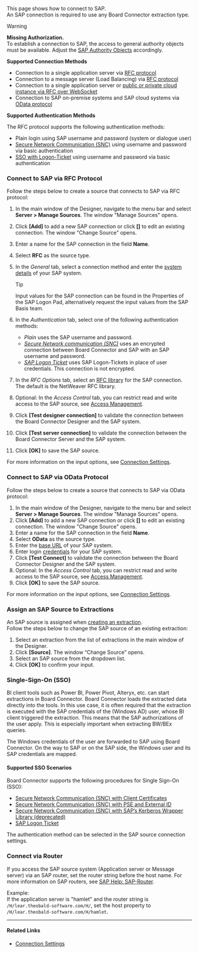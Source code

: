 This page shows how to connect to SAP.\
An SAP connection is required to use any Board Connector extraction type.

Warning

**Missing Authorization.**\
To establish a connection to SAP, the access to general authority objects must be available. Adjust the [SAP Authority Objects](/board-connector/documentation/setup-in-sap/sap-authority-objects#general-authorization-objects) accordingly.

**Supported Connection Methods**

- Connection to a single application server via [RFC protocol](settings/#source-type-rfc)
- Connection to a message server (Load Balancing) via [RFC protocol](settings/#source-type-rfc)
- Connection to a single application server or [public or private cloud instance via RFC over WebSocket](../../knowledge-base/access-data-in-the-sap-public-cloud/)
- Connection to SAP on-premise systems and SAP cloud systems via [OData protocol](settings/#source-type-odata)

**Supported Authentication Methods**

The RFC protocol supports the following authentication methods:

- Plain login using SAP username and password (system or dialogue user)
- [Secure Network Communication (SNC)](snc-authentication/) using username and password via basic authentication
- [SSO with Logon-Ticket](sso-with-logon-ticket/) using username and password via basic authentication

### Connect to SAP via RFC Protocol

Follow the steps below to create a source that connects to SAP via RFC protocol:

1. In the main window of the Designer, navigate to the menu bar and select **Server > Manage Sources**. The window "Manage Sources" opens.

1. Click **[Add]** to add a new SAP connection or click **[]** to edit an existing connection. The window "Change Source" opens.

1. Enter a name for the SAP connection in the field **Name**.

1. Select **RFC** as the source type.

1. In the *General* tab, select a connection method and enter the [system details](settings/#general) of your SAP system.

   Tip

   Input values for the SAP connection can be found in the Properties of the SAP Logon Pad, alternatively request the input values from the SAP Basis team.

1. In the *Authentication* tab, select one of the following authentication methods:

   - *Plain* uses the SAP username and password.
   - [*Secure Network communication (SNC)*](snc-authentication/) uses an encrypted connection between Board Connector and SAP with an SAP username and password.
   - [*SAP Logon Ticket*](sso-with-logon-ticket/) uses SAP Logon-Tickets in place of user credentials. This connection is not encrypted.

1. In the *RFC Options* tab, select an [RFC library](settings/#rfc-libraries) for the SAP connection. The default is the NetWeaver RFC library.

1. Optional: In the *Access Control* tab, you can restrict read and write access to the SAP source, see [Access Management](../access-restrictions/restrict-designer-access/#restrict-access-to-the-designer).

1. Click **[Test designer connection]** to validate the connection between the Board Connector Designer and the SAP system.

1. Click **[Test server connection]** to validate the connection between the Board Connector Server and the SAP system.

1. Click **[OK]** to save the SAP source.

For more information on the input options, see [Connection Settings](settings/#source-type-rfc).

### Connect to SAP via OData Protocol

Follow the steps below to create a source that connects to SAP via OData protocol:

1. In the main window of the Designer, navigate to the menu bar and select **Server > Manage Sources**. The window "Manage Sources" opens.
1. Click **[Add]** to add a new SAP connection or click **[]** to edit an existing connection. The window "Change Source" opens.
1. Enter a name for the SAP connection in the field **Name**.
1. Select **OData** as the source type.
1. Enter the [base URL](settings/#base-url) of your SAP system.
1. Enter login [credentials](settings/#username) for your SAP system.
1. Click **[Test Connect]** to validate the connection between the Board Connector Designer and the SAP system.
1. Optional: In the *Access Control* tab, you can restrict read and write access to the SAP source, see [Access Management](../access-restrictions/restrict-designer-access/#restrict-access-to-the-designer).
1. Click **[OK]** to save the SAP source.

For more information on the input options, see [Connection Settings](settings/#source-type-odata).

### Assign an SAP Source to Extractions

An SAP source is assigned when [creating an extraction](../../getting-started/#create-an-extraction).\
Follow the steps below to change the SAP source of an existing extraction:

1. Select an extraction from the list of extractions in the main window of the Designer.
1. Click **[Source]**. The window “Change Source” opens.
1. Select an SAP source from the dropdown list.
1. Click **[OK]** to confirm your input.

### Single-Sign-On (SSO)

BI client tools such as Power BI, Power Pivot, Alteryx, etc. can start extractions in Board Connector. Board Connector loads the extracted data directly into the tools. In this use case, it is often required that the extraction is executed with the SAP credentials of the (Windows AD) user, whose BI client triggered the extraction. This means that the SAP authorizations of the user apply. This is especially important when extracting BW/BEx queries.

The Windows credentials of the user are forwarded to SAP using Board Connector. On the way to SAP or on the SAP side, the Windows user and its SAP credentials are mapped.

#### Supported SSO Scenarios

Board Connector supports the following procedures for Single Sign-On (SSO):

- [Secure Network Communication (SNC) with Client Certificates](../../knowledge-base/sso-with-client-certificates/)
- [Secure Network Communication (SNC) with PSE and External ID](../../knowledge-base/sso-with-external-id/)
- [Secure Network Communication (SNC) with SAP’s Kerberos Wrapper Library (deprecated)](../../knowledge-base/sso-with-kerberos-snc/)
- [SAP Logon Ticket](../../knowledge-base/sso-with-logon-ticket/)

The authentication method can be selected in the SAP source connection settings.

### Connect via Router

If you access the SAP source system (Application server or Message server) via an SAP router, set the router string before the host name. For more information on SAP routers, see [SAP Help: SAP-Router](https://help.sap.com/viewer/6d9a59096c4b1014b507f15bed51571f/7.01.22/en-US/486b41efb74c07bee10000000a42189d.html).

Example:\
If the application server is "hamlet" and the router string is `/H/lear.theobald-software.com/H/`, set the host property to `/H/lear.theobald-software.com/H/hamlet`.

______________________________________________________________________

#### Related Links

- [Connection Settings](settings/)
